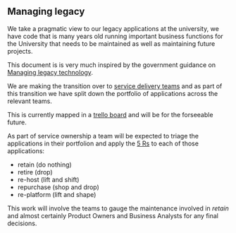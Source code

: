 ## Managing legacy

We take a pragmatic view to our legacy applications at the university, we have code that is many years old running important business functions for the University that needs to be maintained as well as maintaining future projects.

This document is is very much inspired by the government guidance on [Managing legacy technology](https://www.gov.uk/guidance/managing-legacy-technology).

We are making the transition over to [service delivery teams](service-delivery-teams.md) and as part of this transition we have split down the portfolio of applications across the relevant teams.

This is currently mapped in a [trello board](https://trello.com/b/xfwEF8HJ/esg-service-ownership) and will be for the forseeable future.

As part of service ownership a team will be expected to triage the applications in their portfolion and apply the [5 Rs](https://www.gov.uk/guidance/managing-legacy-technology#issues-that-stop-legacy-technology-migration) to each of those applications:

* retain (do nothing)
* retire (drop)
* re-host (lift and shift)
* repurchase (shop and drop)
* re-platform (lift and shape)

This work will involve the teams to gauge the maintenance involved in *retain* and almost certainly Product Owners and Business Analysts for any final decisions.
